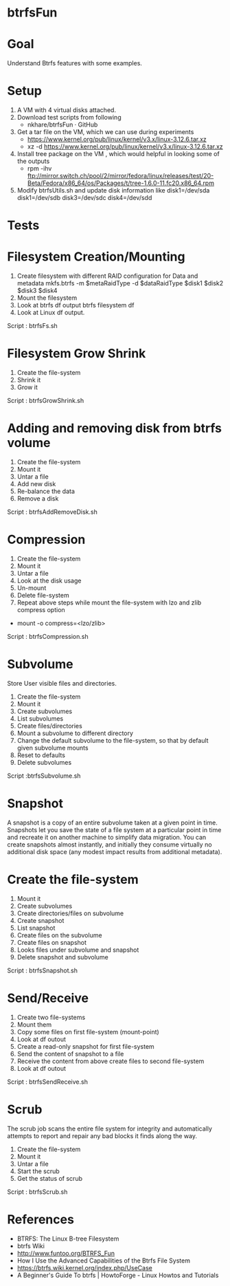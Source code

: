 btrfsFun
========

Goal
========
Understand Btrfs features with some examples.
 
Setup
========
1. A VM with 4 virtual disks attached.
2. Download test scripts from following
    - nkhare/btrfsFun · GitHub
3. Get a tar file on the VM, which we can use during experiments
    -  https://www.kernel.org/pub/linux/kernel/v3.x/linux-3.12.6.tar.xz
    -  xz -d https://www.kernel.org/pub/linux/kernel/v3.x/linux-3.12.6.tar.xz
4. Install tree package on the VM , which would helpful in looking some of the outputs
    - rpm -ihv ftp://mirror.switch.ch/pool/2/mirror/fedora/linux/releases/test/20-Beta/Fedora/x86_64/os/Packages/t/tree-1.6.0-11.fc20.x86_64.rpm
5. Modify btrfsUtils.sh and update disk information like
    disk1=/dev/sda
    disk1=/dev/sdb
    disk3=/dev/sdc
    disk4=/dev/sdd

Tests
========

Filesystem Creation/Mounting
=========
1. Create filesystem with different RAID configuration for Data and metadata
mkfs.btrfs -m $metaRaidType -d $dataRaidType $disk1 $disk2 $disk3 $disk4
2. Mount the filesystem
3. Look at btrfs df output
  btrfs filesystem df <mount-point>
4. Look at Linux df output.
 
Script : btrfsFs.sh
 
 
Filesystem Grow Shrink
=========
1. Create the file-system
2. Shrink it
3. Grow it
 
Script : btrfsGrowShrink.sh
 
Adding and removing disk from btrfs volume
========
1. Create the file-system
2. Mount it
3. Untar a file
4. Add new disk
5. Re-balance the data
6. Remove a disk
 
Script : btrfsAddRemoveDisk.sh
 
Compression
========
1. Create the file-system
2. Mount it
3. Untar a file
4. Look at the disk usage
5. Un-mount
6. Delete file-system
7. Repeat above steps while mount the file-system with lzo and zlib
compress option
  - mount -o compress=<lzo/zlib> <disk> <mount-point>
 
Script : btrfsCompression.sh
 
Subvolume
========

Store User visible files and directories.

1. Create the file-system
2. Mount it
3. Create subvolumes
4. List subvolumes
5. Create files/directories
6. Mount  a subvolume to different directory
7. Change the default subvolume to the file-system, so that by default given subvolume mounts
8. Reset to defaults
9. Delete subvolumes
 
Script :btrfsSubvolume.sh
 
Snapshot
========
A snapshot is a copy of an entire subvolume taken at a given point in
time. Snapshots let you save the state of a file system at a particular
point in time and recreate it on another machine to simplify data
migration. You can create snapshots almost instantly, and initially they
consume virtually no additional disk space (any modest impact results
from additional metadata).

Create the file-system
========
1. Mount it
2. Create subvolumes
3. Create directories/files on subvolume
4. Create snapshot
5. List snapshot
6. Create files on the subvolume
7. Create files on snapshot
8. Looks files under subvolume and snapshot
9. Delete snapshot and subvolume
 
Script : btrfsSnapshot.sh
 
Send/Receive
========
1. Create two file-systems
2. Mount them
3. Copy some files on first file-system (mount-point)
4. Look at df outout
5. Create a read-only snapshot for first file-system
6. Send the content of snapshot to a file
7. Receive the content from above create files to second file-system
8. Look at df outout
 
Script : btrfsSendReceive.sh
 
Scrub
========

The scrub job scans the entire file system for integrity and
automatically attempts to report and repair any bad blocks it finds
along the way.

1. Create the file-system
2. Mount it
3. Untar a file
4. Start the scrub
5. Get the status of scrub

Script : btrfsScrub.sh
 
References
========
- BTRFS: The Linux B-tree Filesystem
- btrfs Wiki
- http://www.funtoo.org/BTRFS_Fun
- How I Use the Advanced Capabilities of the Btrfs File System
- https://btrfs.wiki.kernel.org/index.php/UseCase
- A Beginner's Guide To btrfs | HowtoForge - Linux Howtos and Tutorials


 
